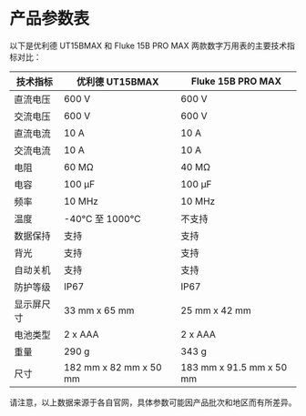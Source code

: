 # 产品参数表

以下是优利德 UT15BMAX 和 Fluke 15B PRO MAX 两款数字万用表的主要技术指标对比：

| 技术指标         | 优利德 UT15BMAX                          | Fluke 15B PRO MAX                        |
|------------------|------------------------------------------|------------------------------------------|
| 直流电压         | 600 V                                    | 600 V                                    |
| 交流电压         | 600 V                                    | 600 V                                    |
| 直流电流         | 10 A                                     | 10 A                                     |
| 交流电流         | 10 A                                     | 10 A                                     |
| 电阻             | 60 MΩ                                    | 40 MΩ                                    |
| 电容             | 100 µF                                   | 100 µF                                   |
| 频率             | 10 MHz                                   | 10 MHz                                   |
| 温度             | -40°C 至 1000°C                          | 不支持                                   |
| 数据保持         | 支持                                     | 支持                                     |
| 背光             | 支持                                     | 支持                                     |
| 自动关机         | 支持                                     | 支持                                     |
| 防护等级         | IP67                                     | IP67                                     |
| 显示屏尺寸       | 33 mm x 65 mm                            | 25 mm x 42 mm                            |
| 电池类型         | 2 x AAA                                  | 2 x AAA                                  |
| 重量             | 290 g                                    | 343 g                                    |
| 尺寸             | 182 mm x 82 mm x 50 mm                   | 183 mm x 91.5 mm x 50 mm                 |

请注意，以上数据来源于各自官网，具体参数可能因产品批次和地区而有所差异。